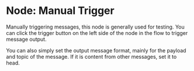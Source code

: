 Node: Manual Trigger
==



Manually triggering messages, this node is generally used for testing. You can click the trigger button on the left side
of the node in the flow to trigger message output.

You can also simply set the output message format, mainly for the payload and topic of the message. If it is content
from other messages, set it to head.


